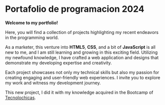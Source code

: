 # Portafolio de programacion 2024

**Welcome to my portfolio!**

Here, you will find a collection of projects highlighting my recent endeavors in the programming world. 

As a marketer, this venture into **HTML5**, **CSS**, and a bit of **JavaScript** is all new to me, and I am still learning and growing in this exciting field. Utilizing my newfound knowledge, I have crafted a web application and designs that demonstrate my developing expertise and creativity.

Each project showcases not only my technical skills but also my passion for creating engaging and user-friendly web experiences. I invite you to explore my work and witness my development journey.

This new project, I did it with my knowledge acquired in the Bootcamp of [Tecnolochicas](https://www.instagram.com/tecnolochicasmx/?hl=es).
